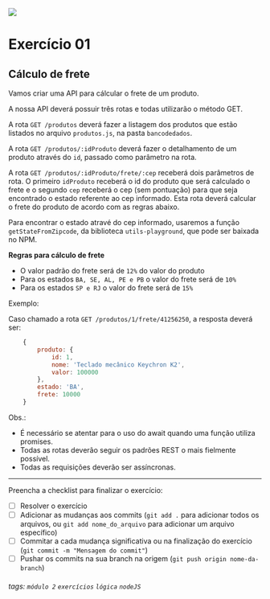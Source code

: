 ![](https://i.imgur.com/xG74tOh.png)

# Exercício 01

## Cálculo de frete

Vamos criar uma API para cálcular o frete de um produto.

A nossa API deverá possuir três rotas e todas utilizarão o método GET.

A rota `GET /produtos` deverá fazer a listagem dos produtos que estão listados no arquivo `produtos.js`, na pasta `bancodedados`.

A rota `GET /produtos/:idProduto` deverá fazer o detalhamento de um produto através do `id`, passado como parâmetro na rota.

A rota `GET /produtos/:idProduto/frete/:cep` receberá dois parâmetros de rota. O primeiro `idProduto` receberá o id do produto que será calculado o frete e o segundo `cep` receberá o cep (sem pontuação) para que seja encontrado o estado referente ao cep informado. Esta rota deverá calcular o frete do produto de acordo com as regras abaixo.

Para encontrar o estado atravé do cep informado, usaremos a função `getStateFromZipcode`, da biblioteca `utils-playground`, que pode ser baixada no NPM.

**Regras para cálculo de frete**

-   O valor padrão do frete será de `12%` do valor do produto
-   Para os estados `BA, SE, AL, PE e PB` o valor do frete será de `10%`
-   Para os estados `SP e RJ` o valor do frete será de `15%`

Exemplo:

Caso chamado a rota `GET /produtos/1/frete/41256250`, a resposta deverá ser:

```javascript
    {
        produto: {
            id: 1,
            nome: 'Teclado mecânico Keychron K2',
            valor: 100000
        },
        estado: 'BA',
        frete: 10000
    }
```

Obs.:

-   É necessário se atentar para o uso do await quando uma função utiliza promises.
-   Todas as rotas deverão seguir os padrões REST o mais fielmente possível.
-   Todas as requisições deverão ser assíncronas.

---

Preencha a checklist para finalizar o exercício:

-   [ ] Resolver o exercício
-   [ ] Adicionar as mudanças aos commits (`git add .` para adicionar todos os arquivos, ou `git add nome_do_arquivo` para adicionar um arquivo específico)
-   [ ] Commitar a cada mudança significativa ou na finalização do exercício (`git commit -m "Mensagem do commit"`)
-   [ ] Pushar os commits na sua branch na origem (`git push origin nome-da-branch`)

###### tags: `módulo 2` `exercícios` `lógica` `nodeJS`
